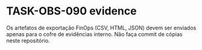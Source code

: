 # TASK-OBS-090 evidence

Os artefatos de exportação FinOps (CSV, HTML, JSON) devem ser enviados apenas para o cofre de evidências interno. Não faça commit de cópias neste repositório.
